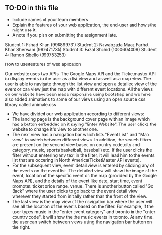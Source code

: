 ## TO-DO in this file

- Include names of your team members
- Explain the features of your web application, the end-user and how s/he might use it.
- A note if you plan on submitting the assignment late.


Student 1: Fahad Khan (998899731)
Student 2: Nawabzada Maaz Farhat Khan Sherwani (999471735)
Student 3: Fazal Shahid (1000604009)
Student 4: Ramon Sibello (999753253)


How to use/features of web aplication

Our website uses two APIs: The Google Maps API and the Ticketmaster API to display events to the user as a list view and as well as a map view.
The user is able to navigate through the list view and open a detailed view of the event or can view just the map with different event locations. All the views on our website have been made responsive using bootstrap and we have also added animations to some of our views using an open source css library called animate.css 

- We have divided our web application according to different views:
- The landing page is the background cover page with an image which has a button embedded on it saying "Enter Website". The user clicks the website to change it's view to another one.
- The next view has a navigation bar which lists "Event List" and "Map view" to switch between different views. In addition, the search filters are present on the second view based on country code,city and category, music, sports(basketball, baseball) etc. If the user clicks the filter without enetering any text in the filter, it will lead him to the events list that are occuring in North America(TicketMaster API events).
- For the subsequent view, event detail view is entered by clicking any of the events on the event list. The detailed view will show the image of the event, location of the specific event on the map (provided by the Google Maps API), and the details of the event like date, start time, event promoter, ticket price range, venue. There is another button called "Go Back" where the user clicks to go back to the event detail view wherever they started from initially rather than the front of the view.
- The last view is the map view of the navigation bar where the user will see all the location of the events based on the filter. For example, if the user types music in the "enter event category" and toronto in the "enter country code", it will show the the music events in toronto. At any time, the user can switch between views using the navigation bar button on the right.
